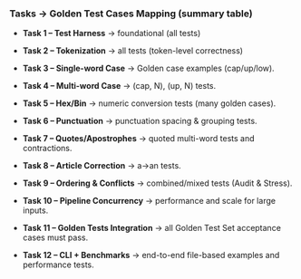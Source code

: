 ### **Tasks → Golden Test Cases Mapping (summary table)**

- **Task 1 – Test Harness** → foundational (all tests)

- **Task 2 – Tokenization** → all tests (token-level correctness)

- **Task 3 – Single-word Case** → Golden case examples (cap/up/low).

- **Task 4 – Multi-word Case** → (cap, N), (up, N) tests.

- **Task 5 – Hex/Bin** → numeric conversion tests (many golden cases).

- **Task 6 – Punctuation** → punctuation spacing & grouping tests.

- **Task 7 – Quotes/Apostrophes** → quoted multi-word tests and contractions.

- **Task 8 – Article Correction** → a→an tests.

- **Task 9 – Ordering & Conflicts** → combined/mixed tests (Audit & Stress).

- **Task 10 – Pipeline Concurrency** → performance and scale for large inputs.

- **Task 11 – Golden Tests Integration** → all Golden Test Set acceptance cases must pass.

- **Task 12 – CLI + Benchmarks** → end-to-end file-based examples and performance tests.